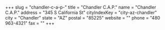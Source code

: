 +++
slug = "chandler-c-a-p-"
title = "Chandler C.A.P."
name = "Chandler C.A.P."
address = "345 S California St"
cityIndexKey = "city-az-chandler"
city = "Chandler"
state = "AZ"
postal = "85225"
website = ""
phone = "480 963-4321"
fax = ""
+++
